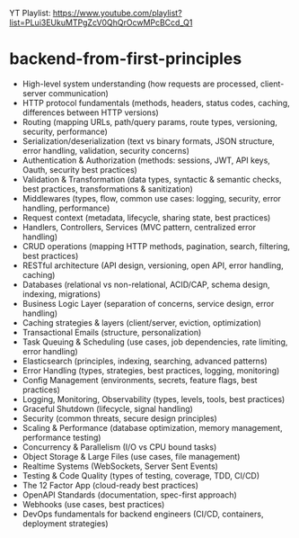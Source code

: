 YT Playlist: https://www.youtube.com/playlist?list=PLui3EUkuMTPgZcV0QhQrOcwMPcBCcd_Q1

# backend-from-first-principles

- High-level system understanding (how requests are processed, client-server communication)
- HTTP protocol fundamentals (methods, headers, status codes, caching, differences between HTTP versions)
- Routing (mapping URLs, path/query params, route types, versioning, security, performance)
- Serialization/deserialization (text vs binary formats, JSON structure, error handling, validation, security concerns)
- Authentication & Authorization (methods: sessions, JWT, API keys, Oauth, security best practices)
- Validation & Transformation (data types, syntactic & semantic checks, best practices, transformations & sanitization)
- Middlewares (types, flow, common use cases: logging, security, error handling, performance)
- Request context (metadata, lifecycle, sharing state, best practices)
- Handlers, Controllers, Services (MVC pattern, centralized error handling)
- CRUD operations (mapping HTTP methods, pagination, search, filtering, best practices)
- RESTful architecture (API design, versioning, open API, error handling, caching)
- Databases (relational vs non-relational, ACID/CAP, schema design, indexing, migrations)
- Business Logic Layer (separation of concerns, service design, error handling)
- Caching strategies & layers (client/server, eviction, optimization)
- Transactional Emails (structure, personalization)
- Task Queuing & Scheduling (use cases, job dependencies, rate limiting, error handling)
- Elasticsearch (principles, indexing, searching, advanced patterns)
- Error Handling (types, strategies, best practices, logging, monitoring)
- Config Management (environments, secrets, feature flags, best practices)
- Logging, Monitoring, Observability (types, levels, tools, best practices)
- Graceful Shutdown (lifecycle, signal handling)
- Security (common threats, secure design principles)
- Scaling & Performance (database optimization, memory management, performance testing)
- Concurrency & Parallelism (I/O vs CPU bound tasks)
- Object Storage & Large Files (use cases, file management)
- Realtime Systems (WebSockets, Server Sent Events)
- Testing & Code Quality (types of testing, coverage, TDD, CI/CD)
- The 12 Factor App (cloud-ready best practices)
- OpenAPI Standards (documentation, spec-first approach)
- Webhooks (use cases, best practices)
- DevOps fundamentals for backend engineers (CI/CD, containers, deployment strategies)
